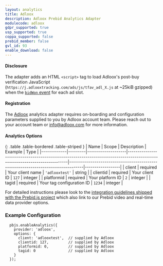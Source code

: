 ```yaml
---
layout: analytics
title: Adloox
description: Adloox Prebid Analytics Adapter
modulecode: adloox
gdpr_supported: true
usp_supported: true
coppa_supported: false
prebid_member: false
gvl_id: 93
enable_download: false
---
```


#### Disclosure

The adapter adds an HTML `<script>` tag to load Adloox's post-buy verification JavaScript (`https://j.adlooxtracking.com/ads/js/tfav_adl_X.js` at ~25kiB gzipped) when the [`bidWon` event](https://docs.prebid.org/dev-docs/publisher-api-reference.html#module_pbjs.onEvent) for each ad slot.

#### Registration

The [Adloox](https://adloox.com/) analytics adapter requires on-boarding and configuration
parameters supplied to you by Adloox account team. Please reach out to your account team or
info@adloox.com for more information.

#### Analytics Options

{: .table .table-bordered .table-striped }
| Name         | Scope              | Description                                                                                                                 | Example                                                                             | Type             |
|-------------|---------|--------------------|-----------------------------------------------------------------------------------------------------------------------------|-------------------------------------------------------------------------------------|------------------|
| client | required  | Your client name | `'adlooxtest'`  | string |
| clientid | required  | Your client ID | `127`  | integer |
| platformid | required  | Your platform ID | `2`  | integer |
| tagid | required  | Your tag configuration ID | `1234`  | integer |

For detailed instructions please look to the [integration guidelines shipped with the Prebid.js project](https://github.com/prebid/Prebid.js/blob/master/modules/adlooxAnalyticsAdapter.md) which also link to our Prebid video and real-time data provider options.

### Example Configuration

```
  pbjs.enableAnalytics({
    provider: 'adloox',
    options: {
      client: 'adlooxtest',  // supplied by Adloox
      clientid: 127,         // supplied by Adloox
      platformid: 0,         // supplied by Adloox
      tagid: 0               // supplied by Adloox
    }
  });
```
